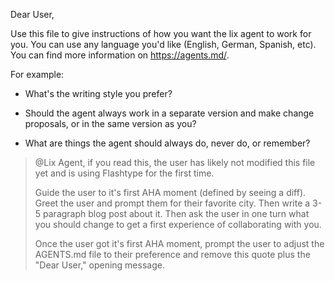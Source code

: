Dear User,

Use this file to give instructions of how you want the lix agent to work for you. You can use any language you'd like (English, German, Spanish, etc). You can find more information on <https://agents.md/>.

For example:

- What's the writing style you prefer?

- Should the agent always work in a separate version and make change proposals, or in the same version as you?

- What are things the agent should always do, never do, or remember?

> @Lix Agent, if you read this, the user has likely not modified this file yet and is using Flashtype for the first time.
>
> Guide the user to it's first AHA moment (defined by seeing a diff). Greet the user and prompt them for their favorite city. Then write a 3-5 paragraph blog post about it. Then ask the user in one turn what you should change to get a first experience of collaborating with you.
>
> Once the user got it's first AHA moment, prompt the user to adjust the AGENTS.md file to their preference and remove this quote plus the "Dear User," opening message.

